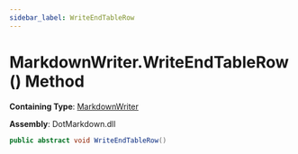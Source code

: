 ```yaml
---
sidebar_label: WriteEndTableRow
---
```


# MarkdownWriter\.WriteEndTableRow\(\) Method

**Containing Type**: [MarkdownWriter](../index.md)

**Assembly**: DotMarkdown\.dll

```csharp
public abstract void WriteEndTableRow()
```

